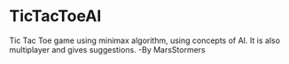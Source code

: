 # TicTacToeAI
Tic Tac Toe game using minimax algorithm, using concepts of AI.
It is also multiplayer and gives suggestions.
-By MarsStormers
